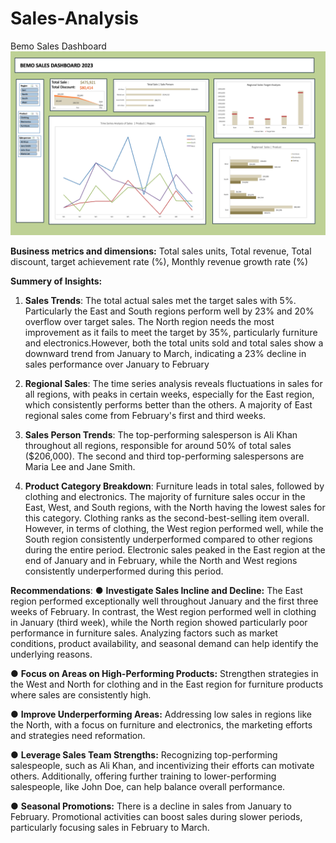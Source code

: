 # Sales-Analysis
Bemo Sales Dashboard
![Bemo](View/Bemo_sales.png)

**Business metrics and dimensions:** Total sales units, Total revenue, Total discount,
target achievement rate (%), Monthly revenue growth rate (%)

**Summery of Insights:**
1. **Sales Trends**: The total actual sales met the target sales with 5%. Particularly
the East and South regions perform well by 23% and 20% overflow over target
sales. The North region needs the most improvement as it fails to meet the
target by 35%, particularly furniture and electronics.However, both the total units sold and total sales show a downward trend from
January to March, indicating a 23% decline in sales performance over January
to February

2. **Regional Sales**: The time series analysis reveals fluctuations in sales for all
regions, with peaks in certain weeks, especially for the East region, which
consistently performs better than the others. A majority of East regional sales
come from February's first and third weeks.
3. **Sales Person Trends**: The top-performing salesperson is Ali Khan throughout
all regions, responsible for around 50% of total sales ($206,000). The second
and third top-performing salespersons are Maria Lee and Jane Smith.
4. **Product Category Breakdown**: Furniture leads in total sales, followed by
clothing and electronics. The majority of furniture sales occur in the East, West,
and South regions, with the North having the lowest sales for this category.
Clothing ranks as the second-best-selling item overall. However, in terms of
clothing, the West region performed well, while the South region consistently
underperformed compared to other regions during the entire period.
Electronic sales peaked in the East region at the end of January and in
February, while the North and West regions consistently underperformed
during this period.


**Recommendations**:
● **Investigate Sales Incline and Decline:** The East region performed
exceptionally well throughout January and the first three weeks of February. In
contrast, the West region performed well in clothing in January (third week),
while the North region showed particularly poor performance in furniture sales.
Analyzing factors such as market conditions, product availability, and seasonal
demand can help identify the underlying reasons.

● **Focus on Areas on High-Performing Products:** Strengthen strategies in the
West and North for clothing and in the East region for furniture products where
sales are consistently high.

● **Improve Underperforming Areas:** Addressing low sales in regions like the
North, with a focus on furniture and electronics, the marketing efforts and
strategies need reformation.

● **Leverage Sales Team Strengths:** Recognizing top-performing salespeople,
such as Ali Khan, and incentivizing their efforts can motivate others. Additionally,
offering further training to lower-performing salespeople, like John Doe, can help
balance overall performance.

● **Seasonal Promotions:** There is a decline in sales from January to February.
Promotional activities can boost sales during slower periods, particularly focusing
sales in February to March.
